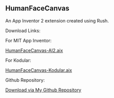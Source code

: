 ## HumanFaceCanvas

An App Inventor 2 extension created using Rush.

Download Links:

For MIT App Inventor:

<a href="https://www.dropbox.com/scl/fi/bjggrvpolke6m7xy8cc2n/HumanFaceCanvas-AI2.aix?rlkey=7clnqilt2os8p39zsbvxsa7zt&st=h9w1194l&dl=1">HumanFaceCanvas-AI2.aix</a>

For Kodular:

<a href="https://www.dropbox.com/scl/fi/bjggrvpolke6m7xy8cc2n/HumanFaceCanvas-Kodular.aix?rlkey=7clnqilt2os8p39zsbvxsa7zt&st=h9w1194l&dl=1">HumanFaceCanvas-Kodular.aix</a>

Github Repository:

<a href="https://github.com/bextdev797/BextdevProject">Download via My Github Repository</a>
